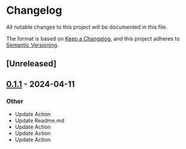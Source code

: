 # Changelog
All notable changes to this project will be documented in this file.

The format is based on [Keep a Changelog](https://keepachangelog.com/en/1.0.0/),
and this project adheres to [Semantic Versioning](https://semver.org/spec/v2.0.0.html).

## [Unreleased]

## [0.1.1](https://github.com/Maroon502/coinbonmin-sys/compare/v0.1.0...v0.1.1) - 2024-04-11

### Other
- Update Action
- Update Readme.md
- Update Action
- Update Action
- Update Action
